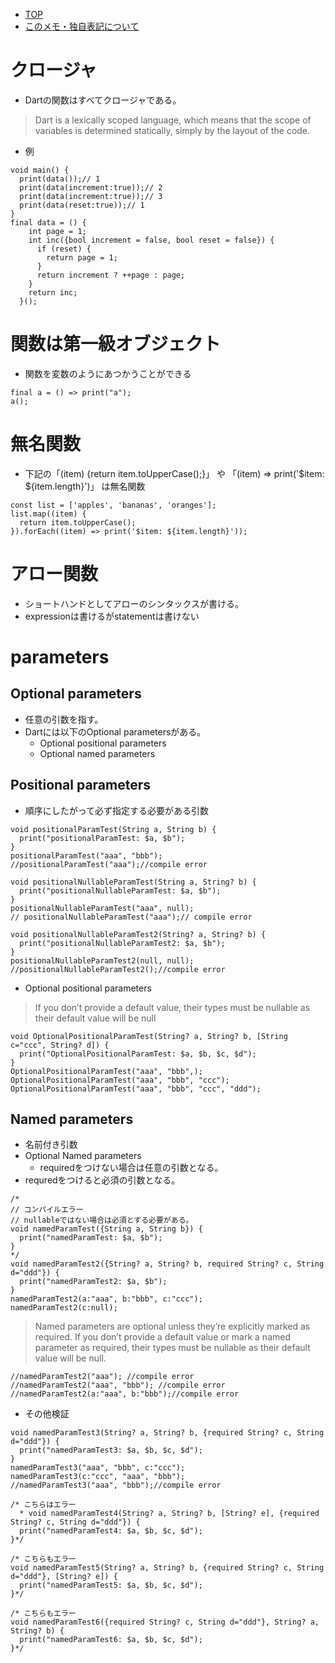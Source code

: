 - [TOP](./README.md)
- [このメモ・独自表記について](../README.md)


# クロージャ
* Dartの関数はすべてクロージャである。
> Dart is a lexically scoped language, which means that the scope of variables is determined statically, simply by the layout of the code.
* 例
```
void main() {
  print(data());// 1
  print(data(increment:true));// 2
  print(data(increment:true));// 3
  print(data(reset:true));// 1
}
final data = () {
    int page = 1;
    int inc({bool increment = false, bool reset = false}) {
      if (reset) {
        return page = 1;
      }
      return increment ? ++page : page;
    }
    return inc;
  }();
```

# 関数は第一級オブジェクト
* 関数を変数のようにあつかうことができる
```
final a = () => print("a");
a();
```

# 無名関数
* 下記の「(item) {return item.toUpperCase();}」 や 「(item) => print('$item: ${item.length}')」 は無名関数
```
const list = ['apples', 'bananas', 'oranges'];
list.map((item) {
  return item.toUpperCase();
}).forEach((item) => print('$item: ${item.length}'));
```

# アロー関数
* ショートハンドとしてアローのシンタックスが書ける。
* expressionは書けるがstatementは書けない

# parameters
## Optional parameters
* 任意の引数を指す。
* Dartには以下のOptional parametersがある。
  * Optional positional parameters
  * Optional named parameters
## Positional parameters
* 順序にしたがって必ず指定する必要がある引数
```
void positionalParamTest(String a, String b) {
  print("positionalParamTest: $a, $b");
}
positionalParamTest("aaa", "bbb");
//positionalParamTest("aaa");//compile error
```
```
void positionalNullableParamTest(String a, String? b) {
  print("positionalNullableParamTest: $a, $b");
}
positionalNullableParamTest("aaa", null);
// positionalNullableParamTest("aaa");// compile error

void positionalNullableParamTest2(String? a, String? b) {
  print("positionalNullableParamTest2: $a, $b");
}
positionalNullableParamTest2(null, null);
//positionalNullableParamTest2();//compile error
```
* Optional positional parameters
> If you don’t provide a default value, their types must be nullable as 
> their default value will be null
```
void OptionalPositionalParamTest(String? a, String? b, [String c="ccc", String? d]) {
  print("OptionalPositionalParamTest: $a, $b, $c, $d");
}
OptionalPositionalParamTest("aaa", "bbb",);
OptionalPositionalParamTest("aaa", "bbb", "ccc");
OptionalPositionalParamTest("aaa", "bbb", "ccc", "ddd");
```

## Named parameters
* 名前付き引数
* Optional Named parameters
  * requiredをつけない場合は任意の引数となる。
* requredをつけると必須の引数となる。
```
/* 
// コンパイルエラー
// nullableではない場合は必須とする必要がある。
void namedParamTest({String a, String b}) {
  print("namedParamTest: $a, $b");
}
*/
void namedParamTest2({String? a, String? b, required String? c, String d="ddd"}) {
  print("namedParamTest2: $a, $b");
}
namedParamTest2(a:"aaa", b:"bbb", c:"ccc");
namedParamTest2(c:null);
```
> Named parameters are optional unless they’re explicitly marked as required.
> If you don’t provide a default value or mark a named parameter as required, 
> their types must be nullable as their default value will be null.
```
//namedParamTest2("aaa"); //compile error
//namedParamTest2("aaa", "bbb"); //compile error
//namedParamTest2(a:"aaa", b:"bbb");//compile error
```
* その他検証
```
void namedParamTest3(String? a, String? b, {required String? c, String d="ddd"}) {
  print("namedParamTest3: $a, $b, $c, $d");
}
namedParamTest3("aaa", "bbb", c:"ccc");
namedParamTest3(c:"ccc", "aaa", "bbb");
//namedParamTest3("aaa", "bbb");//compile error

/* こちらはエラー
  * void namedParamTest4(String? a, String? b, [String? e], {required String? c, String d="ddd"}) {
  print("namedParamTest4: $a, $b, $c, $d");
}*/ 
  
/* こちらもエラー
void namedParamTest5(String? a, String? b, {required String? c, String d="ddd"}, [String? e]) {
  print("namedParamTest5: $a, $b, $c, $d");
}*/

/* こちらもエラー
void namedParamTest6({required String? c, String d="ddd"}, String? a, String? b) {
  print("namedParamTest6: $a, $b, $c, $d");
}*/
```






